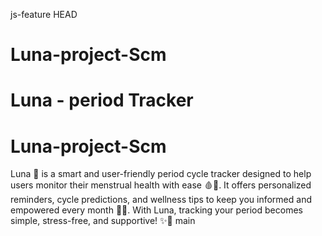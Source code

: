  js-feature
 HEAD
# Luna-project-Scm
# Luna - period Tracker
# Luna-project-Scm
Luna 🌙 is a smart and user-friendly period cycle tracker designed to help users monitor their menstrual health with ease 🩸📅. It offers personalized reminders, cycle predictions, and wellness tips to keep you informed and empowered every month 💪💖. With Luna, tracking your period becomes simple, stress-free, and supportive! ✨📲
 main
